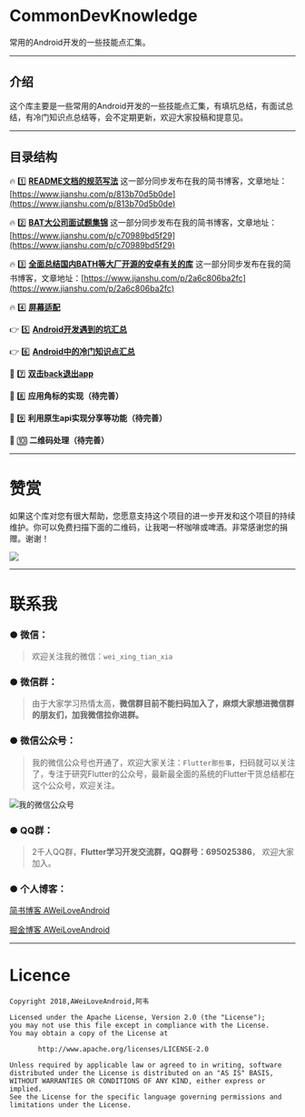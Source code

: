 # CommonDevKnowledge

常用的Android开发的一些技能点汇集。

----

## 介绍
这个库主要是一些常用的Android开发的一些技能点汇集，有填坑总结，有面试总结，有冷门知识点总结等，会不定期更新，欢迎大家投稿和提意见。

----

## 目录结构

:fire: :one: **[README文档的规范写法](https://github.com/AweiLoveAndroid/CommonDevKnowledge/blob/master/github_README/README%E6%96%87%E6%A1%A3%E7%9A%84%E8%A7%84%E8%8C%83%E5%86%99%E6%B3%95.md)** 
这一部分同步发布在我的简书博客，文章地址：[https://www.jianshu.com/p/813b70d5b0de](https://www.jianshu.com/p/813b70d5b0de)

:fire: :two: **[BAT大公司面试题集锦](https://github.com/AweiLoveAndroid/CommonDevKnowledge/blob/master/interview/summary.md)**
这一部分同步发布在我的简书博客，文章地址：[https://www.jianshu.com/p/c70989bd5f29](https://www.jianshu.com/p/c70989bd5f29)

:fire: :three: **[全面总结国内BATH等大厂开源的安卓有关的库](https://github.com/AweiLoveAndroid/CommonDevKnowledge/blob/master/%E5%9B%BD%E5%86%85BATH%E7%AD%89%E5%A4%A7%E5%8E%82%E5%BC%80%E6%BA%90%E7%9A%84%E5%AE%89%E5%8D%93%E6%9C%89%E5%85%B3%E7%9A%84%E5%BA%93/%E5%85%A8%E9%9D%A2%E6%80%BB%E7%BB%93%E5%9B%BD%E5%86%85BATH%E7%AD%89%E5%A4%A7%E5%8E%82%E5%BC%80%E6%BA%90%E7%9A%84%E5%AE%89%E5%8D%93%E6%9C%89%E5%85%B3%E7%9A%84%E5%BA%93.md)** 这一部分同步发布在我的简书博客，文章地址：[https://www.jianshu.com/p/2a6c806ba2fc](https://www.jianshu.com/p/2a6c806ba2fc)

:fire: :four:  **[屏幕适配](https://www.jianshu.com/c/b5d1ce82ee2d)**

:point_right: :five:  **[Android开发遇到的坑汇总](https://github.com/AweiLoveAndroid/CommonDevKnowledge/blob/master/Android%E5%BC%80%E5%8F%91%E9%81%87%E5%88%B0%E7%9A%84%E5%9D%91%E6%B1%87%E6%80%BB/Android%E5%BC%80%E5%8F%91%E9%81%87%E5%88%B0%E7%9A%84%E5%9D%91.md)**

:point_right: :six:  **[Android中的冷门知识点汇总](https://github.com/AweiLoveAndroid/CommonDevKnowledge/blob/master/Android%E4%B8%AD%E7%9A%84%E5%86%B7%E9%97%A8%E7%9F%A5%E8%AF%86%E7%82%B9%E6%B1%87%E6%80%BB/Android%E4%B8%AD%E7%9A%84%E5%86%B7%E9%97%A8%E7%9F%A5%E8%AF%86%E6%B1%87%E6%80%BB.md)**

:pencil: :seven: **[双击back退出app](https://github.com/AweiLoveAndroid/CommonDevKnowledge/blob/master/%E5%8F%8C%E5%87%BBback%E9%80%80%E5%87%BAapp/%E5%8F%8C%E5%87%BBback%E9%80%80%E5%87%BAapp.md)**

:pencil: :eight:  **应用角标的实现（待完善）**

:pencil: :nine:  **利用原生api实现分享等功能（待完善）**

:pencil: :keycap_ten: **二维码处理（待完善）**

----

# 赞赏

如果这个库对您有很大帮助，您愿意支持这个项目的进一步开发和这个项目的持续维护。你可以免费扫描下面的二维码，让我喝一杯咖啡或啤酒。非常感谢您的捐赠。谢谢！

![](https://github.com/AweiLoveAndroid/CommonDevKnowledge/blob/master/pic/donation.png?raw=true)

----

# 联系我

###  ●  微信：

> 欢迎关注我的微信：`wei_xing_tian_xia`  

###  ●  微信群：

> 由于大家学习热情太高，**微信群目前不能扫码加入了，麻烦大家想进微信群的朋友们，加我微信拉你进群。**

###  ●  微信公众号：

> 我的微信公众号也开通了，欢迎大家关注：`Flutter那些事`，扫码就可以关注了，专注于研究Flutter的公众号，最新最全面的系统的Flutter干货总结都在这个公众号，欢迎关注。

![我的微信公众号](https://github.com/AweiLoveAndroid/Flutter-learning/blob/master/pics/%E5%85%AC%E4%BC%97%E5%8F%B7%E4%BA%8C%E7%BB%B4%E7%A0%81.jpg?raw=true)


###  ●  QQ群：

> 2千人QQ群，**Flutter学习开发交流群，QQ群号：695025386**， 欢迎大家加入。

### ●  个人博客：

[简书博客 AWeiLoveAndroid](https://www.jianshu.com/u/f408bdadacce)

[掘金博客 AWeiLoveAndroid](https://juejin.im/user/5a07c6c0f265da430a501017)

----

# Licence

```
Copyright 2018,AWeiLoveAndroid,阿韦

Licensed under the Apache License, Version 2.0 (the "License");
you may not use this file except in compliance with the License.
You may obtain a copy of the License at

       http://www.apache.org/licenses/LICENSE-2.0

Unless required by applicable law or agreed to in writing, software
distributed under the License is distributed on an "AS IS" BASIS,
WITHOUT WARRANTIES OR CONDITIONS OF ANY KIND, either express or implied.
See the License for the specific language governing permissions and
limitations under the License.
```
